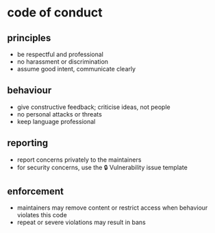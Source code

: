 # code of conduct

## principles

- be respectful and professional
- no harassment or discrimination
- assume good intent, communicate clearly

## behaviour

- give constructive feedback; criticise ideas, not people
- no personal attacks or threats
- keep language professional

## reporting

- report concerns privately to the maintainers
- for security concerns, use the 🔒 Vulnerability issue template

## enforcement

- maintainers may remove content or restrict access when behaviour violates this code
- repeat or severe violations may result in bans
